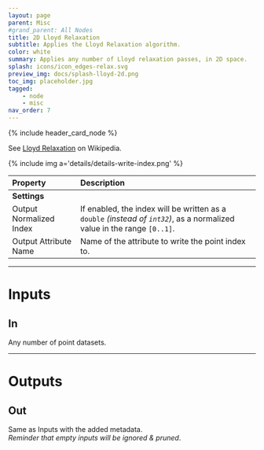 ```yaml
---
layout: page
parent: Misc
#grand_parent: All Nodes
title: 2D Lloyd Relaxation
subtitle: Applies the Lloyd Relaxation algorithm.
color: white
summary: Applies any number of Lloyd relaxation passes, in 2D space.
splash: icons/icon_edges-relax.svg
preview_img: docs/splash-lloyd-2d.png
toc_img: placeholder.jpg
tagged: 
    - node
    - misc
nav_order: 7
---
```


{% include header_card_node %}

See [Lloyd Relaxation](https://en.wikipedia.org/wiki/Lloyd%27s_algorithm) on Wikipedia.

{% include img a='details/details-write-index.png' %} 

| Property       | Description          |
|:-------------|:------------------|
|**Settings**||
| Output Normalized Index           | If enabled, the index will be written as a `double` *(instead of `int32`)*, as a normalized value in the range `[0..1]`.  |
| Output Attribute Name           | Name of the attribute to write the point index to. |

---
# Inputs
## In
Any number of point datasets.

---
# Outputs
## Out
Same as Inputs with the added metadata.  
*Reminder that empty inputs will be ignored & pruned*.